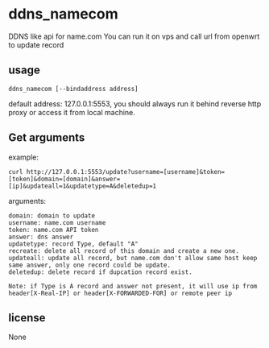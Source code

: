 # ddns_namecom
DDNS like api for name.com
You can run it on vps and call url from openwrt to update record

## usage
```
ddns_namecom [--bindaddress address]
```
default address: 127.0.0.1:5553, you should always run it behind reverse http proxy or access it from local machine.

## Get arguments
example:
```
curl http://127.0.0.1:5553/update?username=[username]&token=[token]&domain=[domain]&answer=[ip]&updateall=1&updatetype=A&deletedup=1
```
arguments:
```
domain: domain to update
username: name.com username
token: name.com API token
answer: dns answer
updatetype: record Type, default "A"
recreate: delete all record of this domain and create a new one.
updateall: update all record, but name.com don't allow same host keep same answer, only one record could be update.
deletedup: delete record if dupcation record exist.

```
```
Note: if Type is A record and answer not present, it will use ip from header[X-Real-IP] or header[X-FORWARDED-FOR] or remote peer ip
```
## license
None
